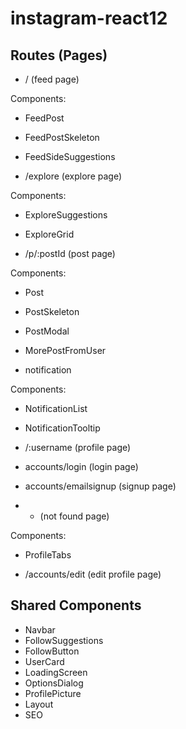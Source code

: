 # instagram-react12

## Routes (Pages)

- / (feed page)

Components:

- FeedPost
- FeedPostSkeleton
- FeedSideSuggestions

- /explore (explore page)

Components:

- ExploreSuggestions
- ExploreGrid

- /p/:postId (post page)

Components:

- Post
- PostSkeleton
- PostModal
- MorePostFromUser

- notification

Components:

- NotificationList
- NotificationTooltip

- /:username (profile page)

- accounts/login (login page)

- accounts/emailsignup (signup page)

- - (not found page)

Components:

- ProfileTabs

- /accounts/edit (edit profile page)

## Shared Components

- Navbar
- FollowSuggestions
- FollowButton
- UserCard
- LoadingScreen
- OptionsDialog
- ProfilePicture
- Layout
- SEO
